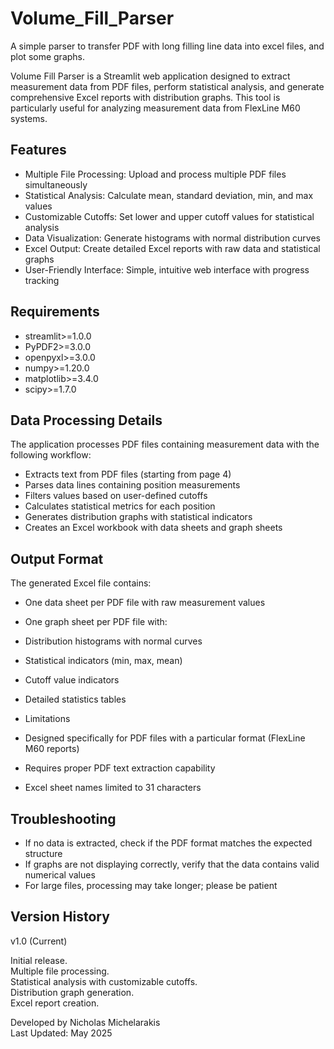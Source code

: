 # Volume_Fill_Parser
A simple parser to transfer PDF with long filling line data into excel files, and plot some graphs.

Volume Fill Parser is a Streamlit web application designed to extract measurement data from PDF files, perform statistical analysis, and generate comprehensive Excel reports with distribution graphs. This tool is particularly useful for analyzing measurement data from FlexLine M60 systems.

## Features
- Multiple File Processing: Upload and process multiple PDF files simultaneously
- Statistical Analysis: Calculate mean, standard deviation, min, and max values
- Customizable Cutoffs: Set lower and upper cutoff values for statistical analysis
- Data Visualization: Generate histograms with normal distribution curves
- Excel Output: Create detailed Excel reports with raw data and statistical graphs
- User-Friendly Interface: Simple, intuitive web interface with progress tracking

## Requirements
- streamlit>=1.0.0
- PyPDF2>=3.0.0
-  openpyxl>=3.0.0
-  numpy>=1.20.0
-  matplotlib>=3.4.0
-  scipy>=1.7.0 

## Data Processing Details

The application processes PDF files containing measurement data with the following workflow:

- Extracts text from PDF files (starting from page 4)
- Parses data lines containing position measurements
- Filters values based on user-defined cutoffs
- Calculates statistical metrics for each position
- Generates distribution graphs with statistical indicators
- Creates an Excel workbook with data sheets and graph sheets

## Output Format
The generated Excel file contains:

- One data sheet per PDF file with raw measurement values

- One graph sheet per PDF file with:
- Distribution histograms with normal curves
- Statistical indicators (min, max, mean)
- Cutoff value indicators
- Detailed statistics tables
- Limitations
- Designed specifically for PDF files with a particular format (FlexLine M60 reports)
- Requires proper PDF text extraction capability
- Excel sheet names limited to 31 characters

## Troubleshooting
- If no data is extracted, check if the PDF format matches the expected structure
- If graphs are not displaying correctly, verify that the data contains valid numerical values
- For large files, processing may take longer; please be patient

## Version History
v1.0 (Current)

Initial release.  
Multiple file processing.  
Statistical analysis with customizable cutoffs.  
Distribution graph generation.  
Excel report creation.  

Developed by Nicholas Michelarakis  
Last Updated: May 2025
